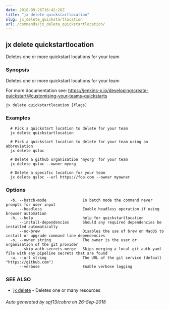 ```yaml
---
date: 2018-09-26T16:42:28Z
title: "jx delete quickstartlocation"
slug: jx_delete_quickstartlocation
url: /commands/jx_delete_quickstartlocation/
---
```

## jx delete quickstartlocation

Deletes one or more quickstart locations for your team

### Synopsis

Deletes one or more quickstart locations for your team 

For more documentation see: https://jenkins-x.io/developing/create-quickstart/#customising-your-teams-quickstarts

```
jx delete quickstartlocation [flags]
```

### Examples

```
  # Pick a quickstart location to delete for your team
  jx delete quickstartlocation
  
  # Pick a quickstart location to delete for your team using an abbreviation
  jx delete qsloc
  
  # Delete a github organisation 'myorg' for your team
  jx delete qsloc --owner myorg
  
  # Delete a specific location for your team
  jx delete qsloc --url https://foo.com --owner myowner
```

### Options

```
  -b, --batch-mode                In batch mode the command never prompts for user input
      --headless                  Enable headless operation if using browser automation
  -h, --help                      help for quickstartlocation
      --install-dependencies      Should any required dependencies be installed automatically
      --no-brew                   Disables the use of brew on MacOS to install or upgrade command line dependencies
  -o, --owner string              The owner is the user or organisation of the git provider
      --skip-auth-secrets-merge   Skips merging a local git auth yaml file with any pipeline secrets that are found
  -u, --url string                The URL of the git service (default "https://github.com")
      --verbose                   Enable verbose logging
```

### SEE ALSO

* [jx delete](/commands/jx_delete/)	 - Deletes one or many resources

###### Auto generated by spf13/cobra on 26-Sep-2018
